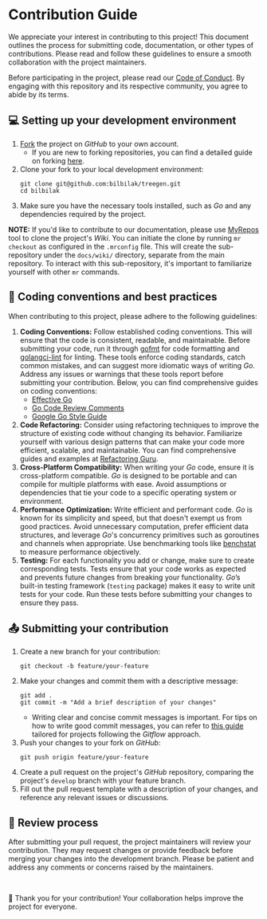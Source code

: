 # Contribution Guide

We appreciate your interest in contributing to this project! This document outlines the process for submitting code, documentation, or other types of contributions. Please read and follow these guidelines to ensure a smooth collaboration with the project maintainers.

Before participating in the project, please read our [Code of Conduct](https://github.com/bilbilak/treegen?tab=coc-ov-file#readme). By engaging with this repository and its respective community, you agree to abide by its terms.

## 💻 Setting up your development environment

1. [Fork](https://github.com/bilbilak/treegen/fork) the project on _GitHub_ to your own account.
    - If you are new to forking repositories, you can find a detailed guide on forking [here](https://docs.github.com/en/get-started/quickstart/fork-a-repo).
2. Clone your fork to your local development environment:
    ```
    git clone git@github.com:bilbilak/treegen.git
    cd bilbilak
    ```
3. Make sure you have the necessary tools installed, such as _Go_ and any dependencies required by the project.

**NOTE:** If you'd like to contribute to our documentation, please use [MyRepos](https://myrepos.branchable.com) tool to clone the project's _Wiki_. You can initiate the clone by running `mr checkout` as configured in the `.mrconfig` file. This will create the sub-repository under the `docs/wiki/` directory, separate from the main repository. To interact with this sub-repository, it's important to familiarize yourself with other `mr` commands.

## 📐 Coding conventions and best practices

When contributing to this project, please adhere to the following guidelines:

1. **Coding Conventions:** Follow established coding conventions. This will ensure that the code is consistent, readable, and maintainable. Before submitting your code, run it through [gofmt](https://golang.org/cmd/gofmt/) for code formatting and [golangci-lint](https://golangci-lint.run) for linting. These tools enforce coding standards, catch common mistakes, and can suggest more idiomatic ways of writing _Go_. Address any issues or warnings that these tools report before submitting your contribution. Below, you can find comprehensive guides on coding conventions:
    - [Effective Go](https://golang.org/doc/effective_go.html)
    - [Go Code Review Comments](https://github.com/golang/go/wiki/CodeReviewComments)
    - [Google Go Style Guide](https://google.github.io/styleguide/go/best-practices.html)
2. **Code Refactoring:** Consider using refactoring techniques to improve the structure of existing code without changing its behavior. Familiarize yourself with various design patterns that can make your code more efficient, scalable, and maintainable. You can find comprehensive guides and examples at [Refactoring Guru](https://refactoring.guru/).
3. **Cross-Platform Compatibility:** When writing your _Go_ code, ensure it is cross-platform compatible. _Go_ is designed to be portable and can compile for multiple platforms with ease. Avoid assumptions or dependencies that tie your code to a specific operating system or environment.
4. **Performance Optimization:** Write efficient and performant code. _Go_ is known for its simplicity and speed, but that doesn't exempt us from good practices. Avoid unnecessary computation, prefer efficient data structures, and leverage _Go_'s concurrency primitives such as goroutines and channels when appropriate. Use benchmarking tools like [benchstat](https://pkg.go.dev/golang.org/x/perf/cmd/benchstat) to measure performance objectively.
5. **Testing:** For each functionality you add or change, make sure to create corresponding tests. Tests ensure that your code works as expected and prevents future changes from breaking your functionality. _Go_’s built-in testing framework (`testing` package) makes it easy to write unit tests for your code. Run these tests before submitting your changes to ensure they pass.

## 📤 Submitting your contribution

1. Create a new branch for your contribution:
    ```
    git checkout -b feature/your-feature
    ```
2. Make your changes and commit them with a descriptive message:
    ```
    git add .
    git commit -m "Add a brief description of your changes"
    ```
    - Writing clear and concise commit messages is important. For tips on how to write good commit messages, you can refer to [this guide](https://chris.beams.io/posts/git-commit/) tailored for projects following the _Gitflow_ approach.
3. Push your changes to your fork on _GitHub_:
    ```
    git push origin feature/your-feature
    ```
4. Create a pull request on the project's _GitHub_ repository, comparing the project's `develop` branch with your feature branch.
5. Fill out the pull request template with a description of your changes, and reference any relevant issues or discussions.

## 🧐 Review process

After submitting your pull request, the project maintainers will review your contribution. They may request changes or provide feedback before merging your changes into the development branch. Please be patient and address any comments or concerns raised by the maintainers.

<br>

💖 Thank you for your contribution! Your collaboration helps improve the project for everyone.
